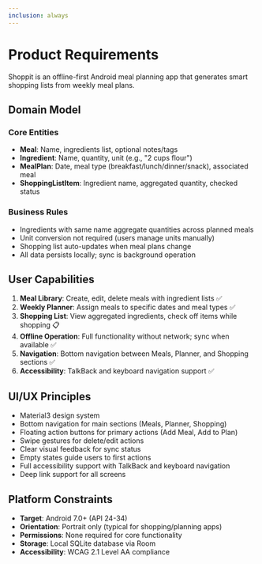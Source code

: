 ```yaml
---
inclusion: always
---
```


# Product Requirements

Shoppit is an offline-first Android meal planning app that generates smart shopping lists from weekly meal plans.

## Domain Model

### Core Entities
- **Meal**: Name, ingredients list, optional notes/tags
- **Ingredient**: Name, quantity, unit (e.g., "2 cups flour")
- **MealPlan**: Date, meal type (breakfast/lunch/dinner/snack), associated meal
- **ShoppingListItem**: Ingredient name, aggregated quantity, checked status

### Business Rules
- Ingredients with same name aggregate quantities across planned meals
- Unit conversion not required (users manage units manually)
- Shopping list auto-updates when meal plans change
- All data persists locally; sync is background operation

## User Capabilities

1. **Meal Library**: Create, edit, delete meals with ingredient lists ✅
2. **Weekly Planner**: Assign meals to specific dates and meal types ✅
3. **Shopping List**: View aggregated ingredients, check off items while shopping 📋
4. **Offline Operation**: Full functionality without network; sync when available ✅
5. **Navigation**: Bottom navigation between Meals, Planner, and Shopping sections ✅
6. **Accessibility**: TalkBack and keyboard navigation support ✅

## UI/UX Principles

- Material3 design system
- Bottom navigation for main sections (Meals, Planner, Shopping)
- Floating action buttons for primary actions (Add Meal, Add to Plan)
- Swipe gestures for delete/edit actions
- Clear visual feedback for sync status
- Empty states guide users to first actions
- Full accessibility support with TalkBack and keyboard navigation
- Deep link support for all screens

## Platform Constraints

- **Target**: Android 7.0+ (API 24-34)
- **Orientation**: Portrait only (typical for shopping/planning apps)
- **Permissions**: None required for core functionality
- **Storage**: Local SQLite database via Room
- **Accessibility**: WCAG 2.1 Level AA compliance
